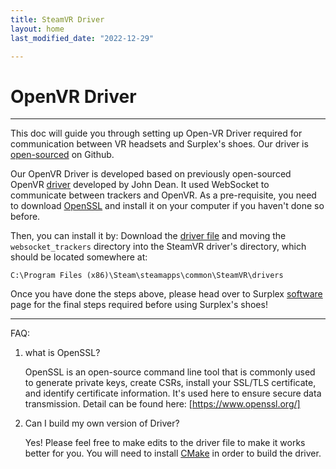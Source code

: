 ```yaml
---
title: SteamVR Driver
layout: home
last_modified_date: "2022-12-29"

---
```

# **OpenVR Driver**
---

This doc will guide you through setting up Open-VR Driver required for communication between VR headsets and Surplex's shoes. Our driver is [open-sourced] on Github.

Our OpenVR Driver is developed based on previously open-sourced OpenVR [driver] developed by John Dean. It used WebSocket to communicate between trackers and OpenVR. As a pre-requisite, you need to download [OpenSSL] and install it on your computer if you haven't done so before.

Then, you can install it by: Download the [driver file] and moving the `websocket_trackers` directory into the SteamVR driver's directory, which should be located somewhere at: 
````
C:\Program Files (x86)\Steam\steamapps\common\SteamVR\drivers
````

Once you have done the steps above, please head over to Surplex [software] page for the final steps required before using Surplex's shoes!


---

FAQ:
1. what is OpenSSL?

    OpenSSL is an open-source command line tool that is commonly used to generate private keys, create CSRs, install your SSL/TLS certificate, and identify certificate information. It's used here to ensure secure data transmission. Detail can be found here: [https://www.openssl.org/]

2. Can I build my own version of Driver?

    Yes! Please feel free to make edits to the driver file to make it works better for you. You will need to install [CMake] in order to build the driver. 

[Cmake]: https://cmake.org/
[https://www.openssl.org/]: https://www.openssl.org/
[driver]: https://github.com/John-Dean/OpenVR-Tracker-Websocket-Driver
[OpenSSL]: https://slproweb.com/products/Win32OpenSSL.html 
[driver file]: https://github.com/John-Dean/OpenVR-Tracker-Websocket-Driver/releases/latest/download/driver.zip
[software]: ../software.html
[open-sourced]: https://github.com/surplex-io/OpenVR-Driver/
